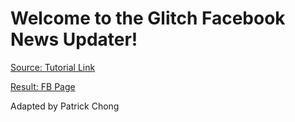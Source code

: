 Welcome to the Glitch Facebook News Updater!
=========================

[Source: Tutorial Link](https://blog.z-dev.io/build-a-facebook-bot-in-glitch-c39ca1609a9b)

[Result: FB Page](https://www.facebook.com/Glitch-Bot-2039854462996884/)


Adapted by Patrick Chong